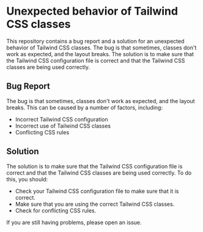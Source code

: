 # Unexpected behavior of Tailwind CSS classes
This repository contains a bug report and a solution for an unexpected behavior of Tailwind CSS classes. The bug is that sometimes, classes don't work as expected, and the layout breaks. The solution is to make sure that the Tailwind CSS configuration file is correct and that the Tailwind CSS classes are being used correctly. 

## Bug Report
The bug is that sometimes, classes don't work as expected, and the layout breaks. This can be caused by a number of factors, including:

* Incorrect Tailwind CSS configuration
* Incorrect use of Tailwind CSS classes
* Conflicting CSS rules

## Solution
The solution is to make sure that the Tailwind CSS configuration file is correct and that the Tailwind CSS classes are being used correctly. To do this, you should:

* Check your Tailwind CSS configuration file to make sure that it is correct.
* Make sure that you are using the correct Tailwind CSS classes.
* Check for conflicting CSS rules.

If you are still having problems, please open an issue.
